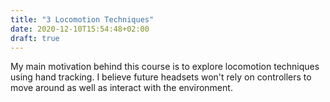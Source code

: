 ```yaml
---
title: "3 Locomotion Techniques"
date: 2020-12-10T15:54:48+02:00
draft: true
---
```


My main motivation behind this course is to explore locomotion techniques using hand tracking. I believe future headsets won't rely on controllers to move around as well as interact with the environment. 